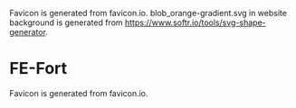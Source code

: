 Favicon is generated from favicon.io.
blob_orange-gradient.svg in website background is generated from https://www.softr.io/tools/svg-shape-generator.
# FE-Fort

Favicon is generated from favicon.io.
